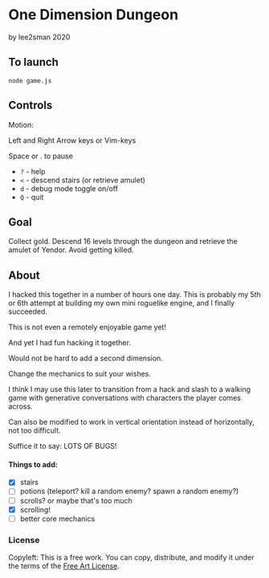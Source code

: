 # One Dimension Dungeon

by lee2sman 2020

## To launch

```
node game.js
```

## Controls

Motion:

Left and Right Arrow keys or Vim-keys

Space or . to pause

- ```?``` - help
- ```<``` - descend stairs (or retrieve amulet)
- ```d``` - debug mode toggle on/off
- ```Q``` - quit

## Goal

Collect gold. Descend 16 levels through the dungeon and retrieve the amulet of Yendor. Avoid getting killed.

## About 

I hacked this together in a number of hours one day. This is probably my 5th or 6th attempt at building my own mini roguelike engine, and I finally succeeded. 

This is not even a remotely enjoyable game yet!

And yet I had fun hacking it together.

Would not be hard to add a second dimension.

Change the mechanics to suit your wishes.

I think I may use this later to transition from a hack and slash to a walking game with generative conversations with characters the player comes across.

Can also be modified to work in vertical orientation instead of horizontally, not too difficult.

Suffice it to say: LOTS OF BUGS!

#### Things to add:
- [X] stairs
- [ ] potions (teleport? kill a random enemy? spawn a random enemy?)
- [ ] scrolls? or maybe that's too much
- [X] scrolling! 
- [ ] better core mechanics

### License

Copyleft: This is a free work. You can copy, distribute, and modify it under the terms of the [Free Art License](http://artlibre.org/licence/lal/en/).

